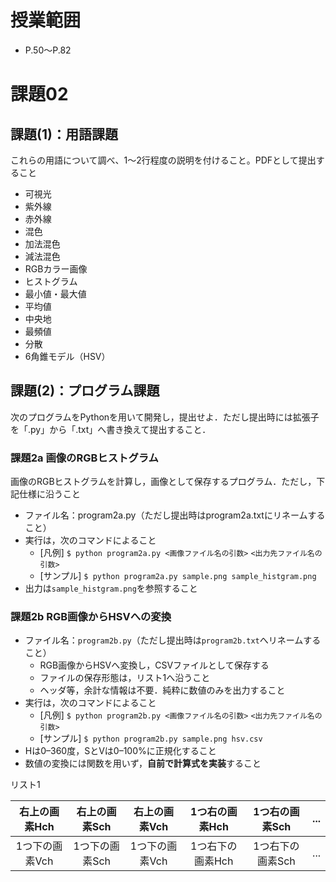 # 授業範囲
- P.50～P.82

# 課題02
## 課題(1)：用語課題
これらの用語について調べ、1～2行程度の説明を付けること。PDFとして提出すること
- 可視光
- 紫外線
- 赤外線
- 混色
- 加法混色
- 減法混色
- RGBカラー画像
- ヒストグラム
- 最小値・最大値
- 平均値
- 中央地
- 最頻値
- 分散
- 6角錐モデル（HSV）
## 課題(2)：プログラム課題
次のプログラムをPythonを用いて開発し，提出せよ．ただし提出時には拡張子を「.py」から「.txt」へ書き換えて提出すること．
### 課題2a 画像のRGBヒストグラム
画像のRGBヒストグラムを計算し，画像として保存するプログラム．ただし，下記仕様に沿うこと
- ファイル名：program2a.py（ただし提出時はprogram2a.txtにリネームすること）
- 実行は，次のコマンドによること
	- [凡例] `$ python program2a.py <画像ファイル名の引数>` `<出力先ファイル名の引数>`
	- [サンプル] `$ python program2a.py sample.png sample_histgram.png`
- 出力は`sample_histgram.png`を参照すること

### 課題2b RGB画像からHSVへの変換
- ファイル名：`program2b.py`（ただし提出時は`program2b.txt`へリネームすること）
	- RGB画像からHSVへ変換し，CSVファイルとして保存する
	- ファイルの保存形態は，リスト1へ沿うこと
	- ヘッダ等，余計な情報は不要．純粋に数値のみを出力すること
- 実行は，次のコマンドによること
	- [凡例] `$ python program2b.py <画像ファイル名の引数>` `<出力先ファイル名の引数>`
	- [サンプル] `$ python program2b.py sample.png hsv.csv`
- Hは0–360度，SとVは0–100%に正規化すること
- 数値の変換には関数を用いず，**自前で計算式を実装**すること

リスト1  

| 右上の画素Hch  | 右上の画素Sch  | 右上の画素Vch  | 1つ右の画素Hch  | 1つ右の画素Sch  | ... |
| :-------: | :-------: | :-------: | :--------: | :--------: | :-: |
| 1つ下の画素Vch | 1つ下の画素Sch | 1つ下の画素Vch | 1つ右下の画素Hch | 1つ右下の画素Sch | ... |

 
